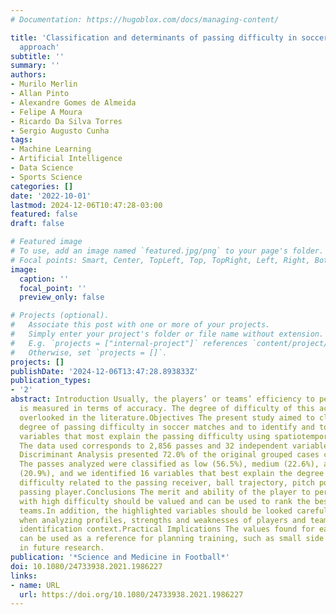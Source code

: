 ```yaml
---
# Documentation: https://hugoblox.com/docs/managing-content/

title: 'Classification and determinants of passing difficulty in soccer: a multivariate
  approach'
subtitle: ''
summary: ''
authors:
- Murilo Merlin
- Allan Pinto
- Alexandre Gomes de Almeida
- Felipe A Moura
- Ricardo Da Silva Torres
- Sergio Augusto Cunha
tags:
- Machine Learning
- Artificial Intelligence
- Data Science
- Sports Science
categories: []
date: '2022-10-01'
lastmod: 2024-12-06T10:47:28-03:00
featured: false
draft: false

# Featured image
# To use, add an image named `featured.jpg/png` to your page's folder.
# Focal points: Smart, Center, TopLeft, Top, TopRight, Left, Right, BottomLeft, Bottom, BottomRight.
image:
  caption: ''
  focal_point: ''
  preview_only: false

# Projects (optional).
#   Associate this post with one or more of your projects.
#   Simply enter your project's folder or file name without extension.
#   E.g. `projects = ["internal-project"]` references `content/project/deep-learning/index.md`.
#   Otherwise, set `projects = []`.
projects: []
publishDate: '2024-12-06T13:47:28.893833Z'
publication_types:
- '2'
abstract: Introduction Usually, the players’ or teams’ efficiency to perform passes
  is measured in terms of accuracy. The degree of difficulty of this action has been
  overlooked in the literature.Objectives The present study aimed to classify the
  degree of passing difficulty in soccer matches and to identify and to discuss the
  variables that most explain the passing difficulty using spatiotemporal data.Results
  The data used corresponds to 2,856 passes and 32 independent variables. The Fisher
  Discriminant Analysis presented 72.0% of the original grouped cases classified correctly.
  The passes analyzed were classified as low (56.5%), medium (22.6%), and high difficulty
  (20.9%), and we identified 16 variables that best explain the degree of passing
  difficulty related to the passing receiver, ball trajectory, pitch position and
  passing player.Conclusions The merit and ability of the player to perform passes
  with high difficulty should be valued and can be used to rank the best players and
  teams.In addition, the highlighted variables should be looked carefully by coaches
  when analyzing profiles, strengths and weaknesses of players and teams, and talent
  identification context.Practical Implications The values found for each variable
  can be used as a reference for planning training, such as small side games, and
  in future research.
publication: '*Science and Medicine in Football*'
doi: 10.1080/24733938.2021.1986227
links:
- name: URL
  url: https://doi.org/10.1080/24733938.2021.1986227
---
```

